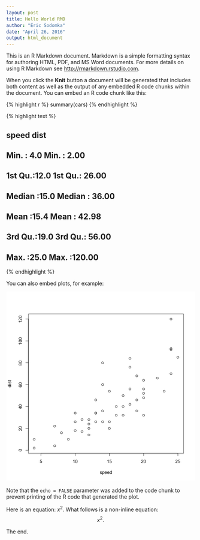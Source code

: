 ```yaml
---
layout: post
title: Hello World RMD
author: "Eric Sodomka"
date: "April 26, 2016"
output: html_document
---
```


This is an R Markdown document. Markdown is a simple formatting syntax for authoring HTML, PDF, and MS Word documents. For more details on using R Markdown see <http://rmarkdown.rstudio.com>.

When you click the **Knit** button a document will be generated that includes both content as well as the output of any embedded R code chunks within the document. You can embed an R code chunk like this:


{% highlight r %}
summary(cars)
{% endhighlight %}



{% highlight text %}
##      speed           dist       
##  Min.   : 4.0   Min.   :  2.00  
##  1st Qu.:12.0   1st Qu.: 26.00  
##  Median :15.0   Median : 36.00  
##  Mean   :15.4   Mean   : 42.98  
##  3rd Qu.:19.0   3rd Qu.: 56.00  
##  Max.   :25.0   Max.   :120.00
{% endhighlight %}

You can also embed plots, for example:

![center](/../figs/2016-05-02-Hello-World-3/unnamed-chunk-2-1.png)

Note that the `echo = FALSE` parameter was added to the code chunk to prevent printing of the R code that generated the plot.

Here is an equation: $x^2$. What follows is a non-inline equation: 
$$
x^2.
$$

The end.
